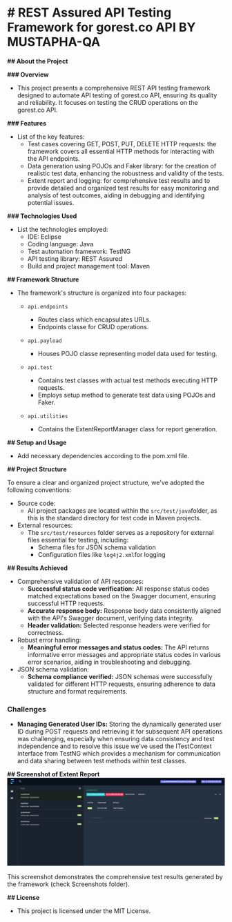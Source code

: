 # # REST Assured API Testing Framework for gorest.co API BY MUSTAPHA-QA

**## About the Project**

**### Overview**

- This project presents a comprehensive REST API testing framework designed to automate API testing of gorest.co API, ensuring its quality and reliability. It focuses on testing the CRUD operations on the gorest.co API.

**### Features**

- List of the key features:
  - Test cases covering GET, POST, PUT, DELETE HTTP requests: the  framework covers all essential HTTP methods for interacting with the API endpoints.
  - Data generation using POJOs and Faker library: for the creation of realistic test data, enhancing the robustness and validity of the tests.
  - Extent report and logging: for comprehensive test results and to provide detailed and organized test results for easy monitoring and analysis of test outcomes, aiding in     debugging and identifying potential issues.

**### Technologies Used**

- List the technologies employed:
  - IDE: Eclipse
  - Coding language: Java
  - Test automation framework: TestNG
  - API testing library: REST Assured
  - Build and project management tool: Maven

**## Framework Structure**

- The framework's structure is organized into four packages:

  - ```
    api.endpoints
    ```

    - Routes class which encapsulates URLs.
    - Endpoints classe for CRUD operations.

  - ```
    api.payload
    ```

    - Houses POJO classe representing model data used for testing.

  - ```
    api.test
    ```

    - Contains test classes with actual test methods executing HTTP requests.
    - Employs setup method to generate test data using POJOs and Faker.

  - ```
    api.utilities
    ```

    - Contains the ExtentReportManager class for report generation.

**## Setup and Usage**

- Add necessary dependencies according to the pom.xml file.

**## Project Structure**

To ensure a clear and organized project structure, we've adopted the following conventions:

- Source code:
  - All project packages are located within the `src/test/java`folder, as this is the standard directory for test code in Maven projects.
- External resources:
  - The `src/test/resources` folder serves as a repository for external files essential for testing, including:
    - Schema files for JSON schema validation
    - Configuration files like `log4j2.xml`for logging

**## Results Achieved** 

- Comprehensive validation of API responses:
  - **Successful status code verification:** All response status codes matched expectations based on the Swagger document, ensuring successful HTTP requests.
  - **Accurate response body:** Response body data consistently aligned with the API's Swagger document, verifying data integrity.
  - **Header validation:** Selected response headers were verified for correctness.
- Robust error handling:
  - **Meaningful error messages and status codes:** The API returns informative error messages and appropriate status codes in various error scenarios, aiding in troubleshooting and debugging.
- JSON schema validation:
  - **Schema compliance verified:** JSON schemas were successfully validated for different HTTP requests, ensuring adherence to data structure and format requirements.

### Challenges
- **Managing Generated User IDs:** Storing the dynamically generated user ID during POST requests and retrieving it for subsequent API operations was challenging, especially when ensuring data consistency and test independence and to resolve this issue we've used the ITestContext interface from TestNG which provides a mechanism for communication and data sharing between test methods within test classes.

**## Screenshot of Extent Report**
![Screenshot](https://github.com/MUSTAPHA-QA/co.gorest.RestAssured.Framework/blob/master/Screenshots/co-gorest%20RestAssured%20FrameWork%20By%20Mustapha.png?raw=true)

This screenshot demonstrates the comprehensive test results generated by the framework (check Screenshots folder).

**## License**

- This project is licensed under the MIT License.

